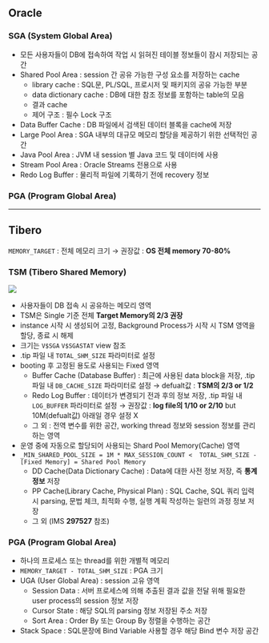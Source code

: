 ## Oracle
### SGA (System Global Area)
- 모든 사용자들이 DB에 접속하여 작업 시 읽혀진 테이블 정보들이 잠시 저장되는 공간
- Shared Pool Area : session 간 공유 가능한 구성 요소를 저장하는 cache
  - library cache : SQL문, PL/SQL, 프로시저 및 패키지의 공유 가능한 부분
  - data dictionary cache : DB에 대한 참조 정보를 포함하는 table의 모음
  - 결과 cache
  - 제어 구조 :  필수 Lock 구조
- Data Buffer Cache : DB 파일에서 검색된 데이터 블록을 cache에 저장
- Large Pool Area : SGA 내부의 대규모 메모리 할당을 제공하기 위한 선택적인 공간
- Java Pool Area : JVM 내 session 별 Java 코드 및 데이터에 사용
- Stream Pool Area : Oracle Streams 전용으로 사용
- Redo Log Buffer : 물리적 파일에 기록하기 전에 recovery 정보
### PGA (Program Global Area)

---
## Tibero
`MEMORY_TARGET` : 전체 메모리 크기 → 권장값 : **OS 전체 memory 70-80%**
### TSM (Tibero Shared Memory)
![](https://prod-files-secure.s3.us-west-2.amazonaws.com/2e9f035b-3bba-4ce1-902b-03e8e4545fa2/50e74659-9cf4-4d7e-a1bb-37b94051050d/3.1_TSM.png?X-Amz-Algorithm=AWS4-HMAC-SHA256&X-Amz-Content-Sha256=UNSIGNED-PAYLOAD&X-Amz-Credential=ASIAZI2LB466RYTDGROO%2F20250723%2Fus-west-2%2Fs3%2Faws4_request&X-Amz-Date=20250723T040001Z&X-Amz-Expires=3600&X-Amz-Security-Token=IQoJb3JpZ2luX2VjEOT%2F%2F%2F%2F%2F%2F%2F%2F%2F%2FwEaCXVzLXdlc3QtMiJIMEYCIQCss15wKRaEsDxtwjNpYAXSkCP6LITJjinAtKB6p2n%2BoQIhAIFq5LL0pF7ElwgKu5ibwXA7WkF3UjQjUCvbgy%2F7EiOsKogECP3%2F%2F%2F%2F%2F%2F%2F%2F%2F%2FwEQABoMNjM3NDIzMTgzODA1IgygZWss6Rw2NW%2BaN88q3AMU6eWvL%2BnctGE1LFUmP6hFGr4b%2Bkb%2FNnbHje0fsYGk7Syil7AAU2oarnZrNfdk6bhU1bFp2btiMWe%2F0AwfDsd9NmfNtipDV605zxsB9foV8%2FSG2EpU31OIu7yHecamqnUHVetjBMqyQSXjLhWyPtdgFyPKRdV364cMQ0zit65nA8JATU1OFR9uP%2B68TXpZ4yJIO12WpqUmHY3Bhl5HjW5tsZPDpjR3DMeLh3r4BU3RoQlsYhLvBKctmpqBSgjy%2BaAOJ9a4Zw8ydvie4%2BeuXWcFsmmeyJOEwMngH%2F8W0SAKsfqMx6S7OHVxQGajUzbqEnFXxpwt8T873aLmYk9RqTbObtBM%2BRTu3vZfcQrcao8BD8Tn7Lon4kSsISR2YAzcs3B9fyBrcRI7c5dcGjYQp%2FetoybYmKly41v675sIrbJMF1k%2F01PeOFF%2BFtlL3MrCniGohdKw3xKX%2FPjhyixFtJ0B38fqwEkYquahi%2Bqe3esgK4L1ams5kxY42kU2K%2BBK6JVwDwp7x3F12YM%2BEnnnJMjwGMytNoiKBlmVIoUzUHptyydfw7cVCqcxLqfUItuX%2Fri0yuzE%2BpQMBVyriOoNN6b2d%2BwoLXdLR286e6TrNLYFC440s2SPCc2SLBbEjTDntYHEBjqkAbvCTY4faPbe8gsdUxf1n86w4f%2FbtkZKolL%2FWHYMWI3R6tcqfOKqLi0P7KAvADjE3Eadvb%2BjMdyt%2FGTo8sfSuxSbub9R1zfZJvfjKdPp4CyvXdG9uCDCquCz80X1PmWEFcKhMiy97GyNWY5NV%2B6L1amCbVYLdUQPAi%2FL2sbgj2rq7FMFTzNqoIMry3hw8Mbmj77Ulva5XMn5SV%2BASKKsK3IgnaGU&X-Amz-Signature=2f1b30c35c7cfe0e1a7c099787abfafb120d1d952c01d1992225734a86554cff&X-Amz-SignedHeaders=host&x-amz-checksum-mode=ENABLED&x-id=GetObject)
- 사용자들이 DB 접속 시 공유하는 메모리 영역
- TSM은 Single 기준 전체 **Target Memory의 2/3 권장**
- instance 시작 시 생성되어 고정, Background Process가 시작 시 TSM 영역을 할당, 종료 시 해제
- 크기는 `V$SGA` `V$SGASTAT` view 참조
- .tip 파일 내 `TOTAL_SHM_SIZE` 파라미터로 설정
- booting 후 고정된 용도로 사용되는 Fixed 영역
  - Buffer Cache (Database Buffer) : 최근에 사용된 data block을 저장, .tip 파일 내 `DB_CACHE_SIZE` 파라미터로 설정 → defualt값 : **TSM의 2/3 or 1/2**
  - Redo Log Buffer : 데이터가 변경되기 전과 후의 정보 저장, .tip 파일 내 `LOG_BUFFER` 파라미터로 설정 → 권장값 : **log file의 1/10 or 2/10** but 10M(defualt값) 아래일 경우 설정 X
  - 그 외 : 전역 변수를 위한 공간, working thread 정보와 session 정보를 관리하는 영역
- 운영 중에 자동으로 할당되어 사용되는 Shard Pool Memory(Cache) 영역
- `_MIN_SHARED_POOL_SIZE = 1M * MAX_SESSION_COUNT <  TOTAL_SHM_SIZE - [Fixed Memory] = Shared Pool Memory`
  - DD Cache(Data Dictionary Cache) : Data에 대한 사전 정보 저장, 즉 **통계정보** 저장 
  - PP Cache(Library Cache, Physical Plan) : SQL Cache, SQL 쿼리 입력 시 parsing, 문법 체크, 최적화 수행, 실행 계획 작성하는 일련의 과정 정보 저장
  - 그 외  (IMS **297527** 참조)
### PGA (Program Global Area)
- 하나의 프로세스 또는 thread를 위한 개별적 메모리
- `MEMORY_TARGET - TOTAL_SHM_SIZE` : PGA 크기
- UGA (User Global Area) : session 고유 영역
  - Session Data : 서버 프로세스에 의해 추출된 결과 값을 전달 위해 필요한 user process의 session 정보 저장
  - Cursor State : 해당 SQL의 parsing 정보 저장된 주소 저장
  - Sort Area : Order By 또는 Group By 정렬을 수행하는 공간
- Stack Space : SQL문장에 Bind Variable 사용할 경우 해당 Bind 변수 저장 공간

